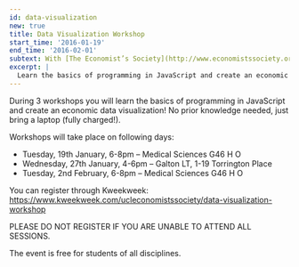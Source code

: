 ```yaml
---
id: data-visualization
new: true
title: Data Visualization Workshop
start_time: '2016-01-19'
end_time: '2016-02-01'
subtext: With [The Economist’s Society](http://www.economistssociety.org/)
excerpt: |
  Learn the basics of programming in JavaScript and create an economic data visualization from scratch.
---
```


During 3 workshops you will learn the basics of programming in JavaScript and create an economic data visualization! No prior knowledge needed, just bring a laptop (fully charged!).  

Workshops will take place on following days:  
- Tuesday, 19th January, 6-8pm – Medical Sciences G46 H O  
- Wednesday, 27th January, 4-6pm – Galton LT, 1-19 Torrington Place  
- Tuesday, 2nd February, 6-8pm – Medical Sciences G46 H O  

You can register through Kweekweek:  
https://www.kweekweek.com/ucleconomistssociety/data-visualization-workshop  

PLEASE DO NOT REGISTER IF YOU ARE UNABLE TO ATTEND ALL SESSIONS.  

The event is free for students of all disciplines.  
